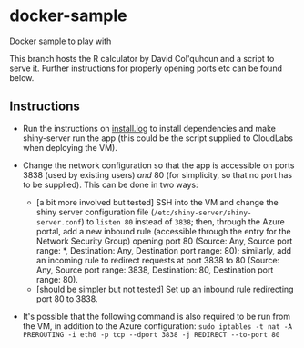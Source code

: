 # docker-sample
Docker sample to play with

This branch hosts the R calculator by David Col'quhoun and a script to serve it. Further instructions for properly opening ports etc can be found below.

## Instructions

- Run the instructions on [install.log](install.log) to install dependencies and make shiny-server run the app (this could be the script supplied to CloudLabs when deploying the VM).
- Change the network configuration so that the app is accessible on ports 3838 (used by existing users) *and* 80 (for simplicity, so that no port has to be supplied). This can be done in two ways:
  - \[a bit more involved but tested\] SSH into the VM and change the shiny server configuration file (`/etc/shiny-server/shiny-server.conf`) to `listen 80` instead of `3838`; then, through the Azure portal, add a new inbound rule (accessible through the entry for the Network Security Group) opening port 80 (Source: Any, Source port range: \*, Destination: Any, Destination port range: 80); similarly, add an incoming rule to redirect requests at port 3838 to 80 (Source: Any, Source port range: 3838, Destination: 80, Destination port range: 80).
  - \[should be simpler but not tested\] Set up an inbound rule redirecting port 80 to 3838.
 
 - It's possible that the following command is also required to be run from the VM, in addition to the Azure configuration:
 `sudo iptables -t nat -A PREROUTING -i eth0 -p tcp --dport 3838 -j REDIRECT --to-port 80`
